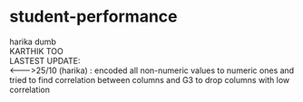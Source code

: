 # student-performance
harika dumb <br>
KARTHIK TOO <br>
LASTEST UPDATE: <br>
<--->25/10 (harika) : encoded all non-numeric values to numeric ones and tried to find correlation between columns and G3 to drop columns with low correlation
